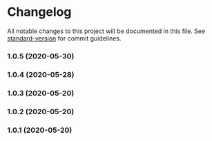 # Changelog

All notable changes to this project will be documented in this file. See [standard-version](https://github.com/conventional-changelog/standard-version) for commit guidelines.

### 1.0.5 (2020-05-30)

### 1.0.4 (2020-05-28)

### 1.0.3 (2020-05-20)

### 1.0.2 (2020-05-20)

### 1.0.1 (2020-05-20)
